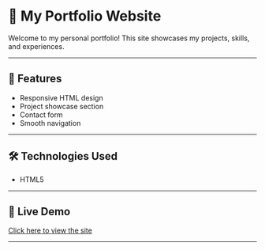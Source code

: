 # 💼 My Portfolio Website

Welcome to my personal portfolio! This site showcases my projects, skills, and experiences.

---

## 🚀 Features

- Responsive HTML design
- Project showcase section
- Contact form
- Smooth navigation

---

## 🛠️ Technologies Used

- HTML5

---

## 📸 Live Demo

[Click here to view the site](https://github.com/Eva2992/Portfolio.git)  

---

